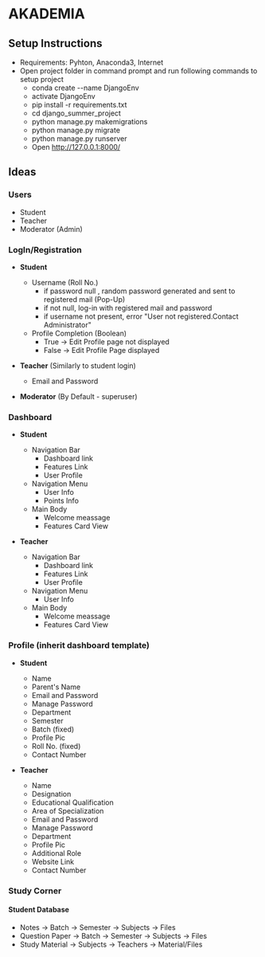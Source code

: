 # AKADEMIA

## Setup Instructions

* Requirements: Pyhton, Anaconda3, Internet
* Open project folder in command prompt and run following commands to setup project
	* conda create --name DjangoEnv
	* activate DjangoEnv
	* pip install -r requirements.txt
	* cd django_summer_project
	* python manage.py makemigrations
	* python manage.py migrate
	* python manage.py runserver
	* Open http://127.0.0.1:8000/

## Ideas

### Users

* Student
* Teacher
* Moderator (Admin)


### LogIn/Registration

* **Student**
  * Username (Roll No.)
    * if password null , random password generated and sent to registered mail (Pop-Up)
    * if not null, log-in with registered mail and password
    * if username not present, error "User not registered.Contact Administrator"
  * Profile Completion (Boolean)
    * True -> Edit Profile page not displayed
    * False -> Edit Profile Page displayed

* **Teacher** (Similarly to student login)
  * Email and Password

* **Moderator** (By Default - superuser)

### Dashboard

* **Student**
  * Navigation Bar
    * Dashboard link
    * Features Link
    * User Profile
  * Navigation Menu
    * User Info
    * Points Info
  * Main Body
    * Welcome meassage
    * Features Card View

* **Teacher**
  * Navigation Bar
    * Dashboard link
    * Features Link
    * User Profile
  * Navigation Menu
    * User Info
  * Main Body
    * Welcome meassage
    * Features Card View

### Profile (inherit dashboard template)

* **Student**
  * Name
  * Parent's Name
  * Email and Password
  * Manage Password
  * Department
  * Semester
  * Batch (fixed)
  * Profile Pic
  * Roll No. (fixed)
  * Contact Number

* **Teacher**
  * Name
  * Designation
  * Educational Qualification
  * Area of Specialization
  * Email and Password
  * Manage Password
  * Department
  * Profile Pic
  * Additional Role
  * Website Link
  * Contact Number

### Study Corner
  
#### Student Database

* Notes -> Batch -> Semester -> Subjects -> Files
* Question Paper -> Batch -> Semester -> Subjects -> Files
* Study Material -> Subjects -> Teachers -> Material/Files

